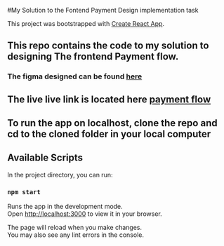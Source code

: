 #My Solution to the Fontend Payment Design implementation task

This project was bootstrapped with [Create React App](https://github.com/facebook/create-react-app).

## This repo contains the code to my solution to designing The frontend Payment flow.
### The figma designed can be found [here](https://www.figma.com/file/Cz5bFXR6FuYl1N0YcGxwvJ/Frontend-Dev-Task-(Payment-Flow))

## The live live link is located here [payment flow](https://paymentsite.netlify.app/)

## To run the app on localhost, clone the repo and cd to the cloned folder in your local computer
## Available Scripts

In the project directory, you can run:

### `npm start`

Runs the app in the development mode.\
Open [http://localhost:3000](http://localhost:3000) to view it in your browser.

The page will reload when you make changes.\
You may also see any lint errors in the console.

